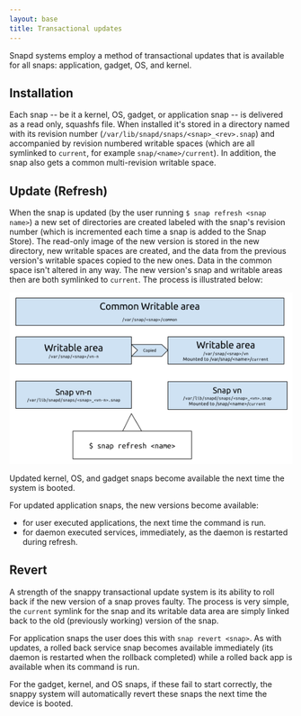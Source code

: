 ```yaml
---
layout: base
title: Transactional updates
---
```


Snapd systems employ a method of transactional updates that is available for all snaps: application, gadget, OS, and kernel.


## Installation
Each snap -- be it a kernel, OS, gadget, or application snap -- is delivered as a read only, squashfs file. When installed it's stored in a directory named with its revision number (`/var/lib/snapd/snaps/<snap>_<rev>.snap`) and accompanied by revision numbered writable spaces (which are all symlinked to `current`, for example `snap/<name>/current`). In addition, the snap also gets a common multi-revision writable space.

## Update (Refresh)
When the snap is updated (by the user running `$ snap refresh <snap name>`) a new set of directories are created labeled with the snap's revision number (which is incremented each time a snap is added to the Snap Store). The read-only image of the new version is stored in the new directory, new writable spaces are created, and the data from the previous version's writable spaces copied to the new ones. Data in the common space isn't altered in any way. The new version's snap and writable areas then are both symlinked to `current`. The process is illustrated below:

![The lifecycle of a snap's update](../media/transactional_update.png)

Updated kernel, OS, and gadget snaps become available the next time the system is booted.

For updated application snaps, the new versions become available:

- for user executed applications, the next time the command is run.
- for daemon executed services, immediately, as the daemon is restarted during refresh.

## Revert

A strength of the snappy transactional update system is its ability to roll back if the new version of a snap proves faulty. The process is very simple, the `current` symlink for the snap and its writable data area are simply linked back to the old (previously working) version of the snap.

For application snaps the user does this with `snap revert <snap>`. As with updates, a rolled back service snap becomes available immediately (its daemon is restarted when the rollback completed) while a rolled back app is available when its command is run.

For the gadget, kernel, and OS snaps, if these fail to start correctly, the snappy system will automatically revert these snaps the next time the device is booted.